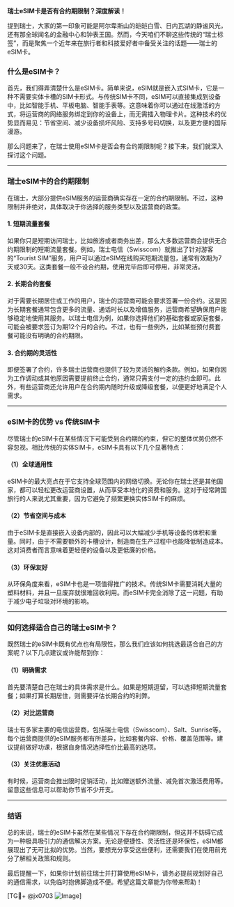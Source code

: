 **瑞士eSIM卡是否有合约期限制？深度解读！**

提到瑞士，大家的第一印象可能是阿尔卑斯山的皑皑白雪、日内瓦湖的静谧风光，还有那全球闻名的金融中心和钟表王国。然而，今天咱们不聊这些传统的“瑞士标签”，而是聚焦一个近年来在旅行者和科技爱好者中备受关注的话题——瑞士的eSIM卡。

### 什么是eSIM卡？

首先，我们得弄清楚什么是eSIM卡。简单来说，eSIM就是嵌入式SIM卡，它是一种不需要实体卡槽的SIM卡形式。与传统SIM卡不同，eSIM可以直接集成到设备中，比如智能手机、平板电脑、智能手表等。这意味着你可以通过在线激活的方式，将运营商的网络服务绑定到你的设备上，而无需插入物理卡片。这种技术的优势显而易见：节省空间、减少设备损坏风险、支持多号码切换，以及更方便的国际漫游。

那么问题来了，在瑞士使用eSIM卡是否会有合约期限制呢？接下来，我们就深入探讨这个问题。

---

### 瑞士eSIM卡的合约期限制

在瑞士，大部分提供eSIM服务的运营商确实存在一定的合约期限制。不过，这种限制并非绝对，具体取决于你选择的服务类型以及运营商的政策。

#### 1. **短期流量套餐**
如果你只是短期访问瑞士，比如旅游或者商务出差，那么大多数运营商会提供无合约期限制的短期流量套餐。例如，瑞士电信（Swisscom）就推出了针对游客的“Tourist SIM”服务，用户可以通过eSIM在线购买短期流量包，通常有效期为7天或30天。这类套餐一般不设合约期，使用完毕后即可停用，非常灵活。

#### 2. **长期合约套餐**
对于需要长期居住或工作的用户，瑞士的运营商可能会要求签署一份合约。这是因为长期套餐通常包含更多的流量、通话时长以及增值服务，运营商希望确保用户能够稳定地使用其服务。以瑞士电信为例，如果你选择他们的基础套餐或家庭套餐，可能会被要求签订为期12个月的合约。不过，也有一些例外，比如某些预付费套餐可能没有明确的合约期限。

#### 3. **合约期的灵活性**
即便签署了合约，许多瑞士运营商也提供了较为灵活的解约条款。例如，如果你因为工作调动或其他原因需要提前终止合约，通常只需支付一定的违约金即可。此外，有些运营商还允许用户在合约期内随时升级或降级套餐，以便更好地满足个人需求。

---

### eSIM卡的优势 vs 传统SIM卡

尽管瑞士的eSIM卡在某些情况下可能受到合约期的约束，但它的整体优势仍然不容忽视。相比传统的实体SIM卡，eSIM卡具有以下几个显著特点：

#### （1）**全球通用性**
eSIM卡的最大亮点在于它支持全球范围内的网络切换。无论你在瑞士还是其他国家，都可以轻松更改运营商设置，从而享受本地化的资费和服务。这对于经常跨国旅行的人来说尤其重要，因为它避免了频繁更换实体SIM卡的麻烦。

#### （2）**节省空间与成本**
由于eSIM卡是直接嵌入设备内部的，因此可以大幅减少手机等设备的体积和重量。同时，由于不需要额外的卡槽设计，制造商在生产过程中也能降低制造成本。这对消费者而言意味着更轻便的设备以及更低廉的价格。

#### （3）**环保友好**
从环保角度来看，eSIM卡也是一项值得推广的技术。传统SIM卡需要消耗大量的塑料材料，并且一旦废弃就很难回收利用。而eSIM卡完全消除了这一问题，有助于减少电子垃圾对环境的影响。

---

### 如何选择适合自己的瑞士eSIM卡？

既然瑞士的eSIM卡既有优点也有局限性，那么我们应该如何挑选最适合自己的方案呢？以下几点建议或许能帮到你：

#### （1）明确需求
首先要清楚自己在瑞士的具体需求是什么。如果是短期逗留，可以选择短期流量套餐；如果打算长期居住，则需要评估长期合约的利弊。

#### （2）对比运营商
瑞士有多家主要的电信运营商，包括瑞士电信（Swisscom）、Salt、Sunrise等。每个运营商提供的eSIM服务都有所差异，比如套餐内容、价格、覆盖范围等。建议提前做好功课，根据自身情况选择性价比最高的选项。

#### （3）关注优惠活动
有时候，运营商会推出限时促销活动，比如赠送额外流量、减免首次激活费用等。留意这些信息可以帮助你节省不少开支。

---

### 结语

总的来说，瑞士的eSIM卡虽然在某些情况下存在合约期限制，但这并不妨碍它成为一种极具吸引力的通信解决方案。无论是便捷性、灵活性还是环保性，eSIM都展现出了无可比拟的优势。当然，要想充分享受这些便利，还需要我们在使用前充分了解相关政策和规则。

最后提醒一下，如果你计划前往瑞士并打算使用eSIM卡，请务必提前规划好自己的通信需求，以免临时抱佛脚造成不便。希望这篇文章能为你带来帮助！

[TG💪+ @jx0703 ![Image](https://github.com/user-attachments/assets/dbca1d08-cadb-493c-b0ec-ad6f7a83f270)]